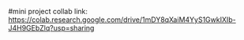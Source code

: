 #mini project
collab link: https://colab.research.google.com/drive/1mDY8qXaiM4YyS1GwkIXIb-J4H9GEbZlq?usp=sharing
